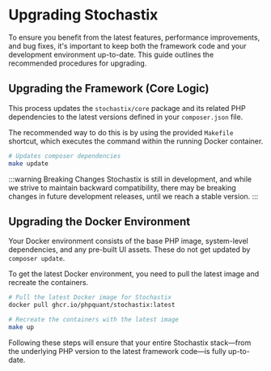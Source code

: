 # Upgrading Stochastix

To ensure you benefit from the latest features, performance improvements, and bug fixes, it's important to keep both the framework code and your development environment up-to-date. This guide outlines the recommended procedures for upgrading.

## Upgrading the Framework (Core Logic)

This process updates the `stochastix/core` package and its related PHP dependencies to the latest versions defined in your `composer.json` file.

The recommended way to do this is by using the provided `Makefile` shortcut, which executes the command within the running Docker container.

```bash
# Updates composer dependencies
make update
```

:::warning Breaking Changes
Stochastix is still in development, and while we strive to maintain backward compatibility, there may be breaking changes in future development releases, until we reach a stable version.
:::

## Upgrading the Docker Environment

Your Docker environment consists of the base PHP image, system-level dependencies, and any pre-built UI assets. These do not get updated by `composer update`.

To get the latest Docker environment, you need to pull the latest image and recreate the containers.

```bash
# Pull the latest Docker image for Stochastix
docker pull ghcr.io/phpquant/stochastix:latest

# Recreate the containers with the latest image
make up
```

Following these steps will ensure that your entire Stochastix stack—from the underlying PHP version to the latest framework code—is fully up-to-date.
